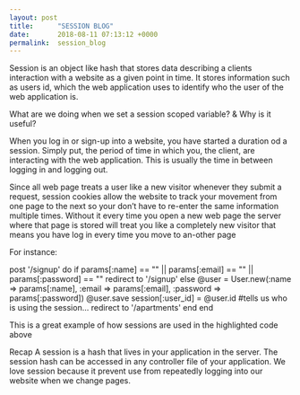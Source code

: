 ```yaml
---
layout: post
title:      "SESSION BLOG"
date:       2018-08-11 07:13:12 +0000
permalink:  session_blog
---
```



Session is an object like hash that stores data describing a clients interaction with a website as a given point in time. It stores information such as users id, which the web application uses to identify who the user of the web application is.


What are we doing when we set a session scoped variable?  & Why is it useful? 

   When you log in or sign-up into a website, you have started a duration od a session. Simply put, the period of time in which you, the client, are interacting with the web application. This is usually the time in between logging in and logging out.

 Since all web page treats a user like a new visitor whenever they submit a request, session cookies allow the website to track your movement from one page to the next so your don’t have to re-enter the same information multiple times.    Without it every time you open a new web page the server where that page is stored will treat you like a completely new visitor that means you have log in every time you move to an-other page


 For instance:


post '/signup' do
      if params[:name] == "" || params[:email] == "" || params[:password] == ""
        redirect to '/signup'
      else
        @user = User.new(:name => params[:name], :email => params[:email], :password => params[:password])
        @user.save
        session[:user_id] = @user.id 
        #tells us who is using the session...
        redirect to '/apartments'
      end
    end
  

This is a great example of how sessions are used in the highlighted code above


 Recap
A session is a hash that lives in your application in the server. The session hash can be accessed in any controller file of your application. 
 We love session because it prevent use from repeatedly logging into our website when we change pages.


